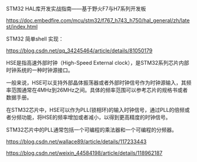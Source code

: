 

STM32 HAL库开发实战指南——基于野火F7与H7系列开发板

https://doc.embedfire.com/mcu/stm32/f767_h743_h750/hal_general/zh/latest/index.html



STM32 简单shell  实现：

https://blog.csdn.net/qq_34245464/article/details/81050179





HSE是指高速外部时钟（High-Speed External clock），是STM32系列芯片内部时钟系统的一种时钟源接口。

一般来说，HSE可以支持外部晶体振荡器或者外部时钟信号作为时钟源输入，其频率范围通常在4MHz到26MHz之间。具体的频率范围可以参考芯片的规格书或者数据手册。



在STM32芯片中，HSE可以作为PLL(锁相环)的输入时钟信号，通过PLL的倍频或者分频功能，将HSE的频率增加或者减小，以得到更高精度的时钟信号。



STM32芯片中的PLL通常包括一个可编程的乘法器和一个可编程的分频器。





https://blog.csdn.net/wallace89/article/details/117233443



https://blog.csdn.net/weixin_44584198/article/details/118962187